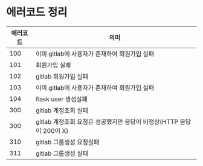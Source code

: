 # 에러코드 정리

| 에러코드 | 의미 | 
| --------- | --------- |
| 100 | 이미 gitlab에 사용자가 존재하여 회원가입 실패 |
| 101 | 회원가입 실패 |
| 102 | gitlab 회원가입 실패 |
| 103 | 이미 gitlab에 사용자가 존재하여 회원가입 실패 |
| 104 | flask user 생성실패 |
| 300 | gitlab 계정조회 실패 |
| 300 | gitlab 계정조회 요청은 성공했지만 응답이 비정상(HTTP 응답이 200이 X) |
| 310 | gitlab 그룹생성 요청실패 |
| 311 | gitlab 그룹생성 실패 |
